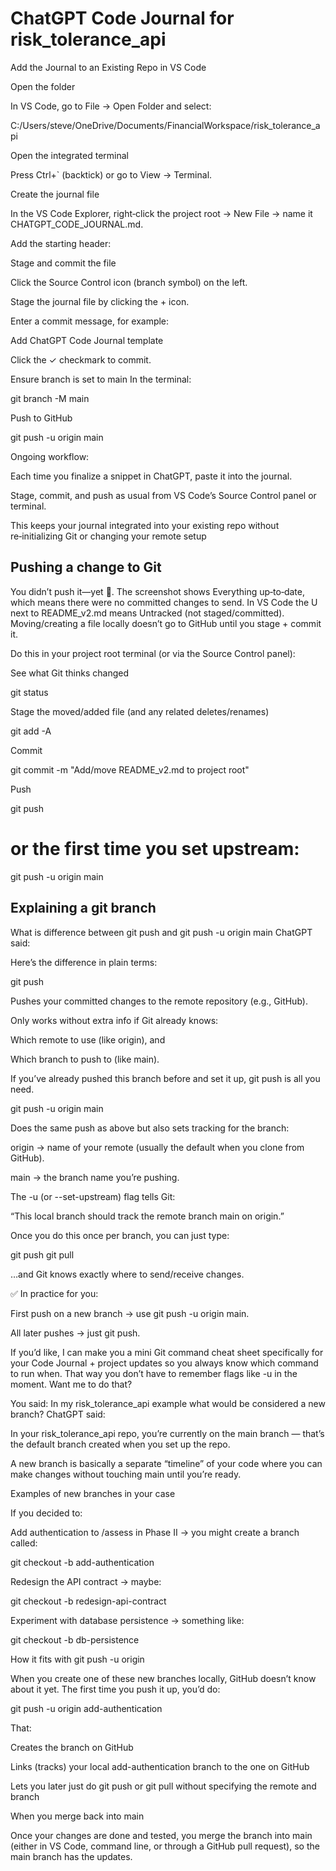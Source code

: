 # ChatGPT Code Journal for risk_tolerance_api
Add the Journal to an Existing Repo in VS Code

Open the folder

In VS Code, go to File → Open Folder and select:

C:/Users/steve/OneDrive/Documents/FinancialWorkspace/risk_tolerance_api

Open the integrated terminal

Press Ctrl+` (backtick) or go to View → Terminal.

Create the journal file

In the VS Code Explorer, right‑click the project root → New File → name it CHATGPT_CODE_JOURNAL.md.

Add the starting header:


Stage and commit the file

Click the Source Control icon (branch symbol) on the left.

Stage the journal file by clicking the + icon.

Enter a commit message, for example:

Add ChatGPT Code Journal template

Click the ✓ checkmark to commit.

Ensure branch is set to main
In the terminal:

git branch -M main

Push to GitHub

git push -u origin main

Ongoing workflow:

Each time you finalize a snippet in ChatGPT, paste it into the journal.

Stage, commit, and push as usual from VS Code’s Source Control panel or terminal.

This keeps your journal integrated into your existing repo without re‑initializing Git or changing your remote setup
## Pushing a change to Git
You didn’t push it—yet 🙂. The screenshot shows Everything up‑to‑date, which means there were no committed changes to send. In VS Code the U next to README_v2.md means Untracked (not staged/committed). Moving/creating a file locally doesn’t go to GitHub until you stage + commit it.

Do this in your project root terminal (or via the Source Control panel):

See what Git thinks changed

git status

Stage the moved/added file (and any related deletes/renames)

git add -A

Commit

git commit -m "Add/move README_v2.md to project root"

Push

git push
# or the first time you set upstream:
git push -u origin main

## Explaining a git branch
What is difference between git push and git push -u origin main
ChatGPT said:

Here’s the difference in plain terms:

git push

Pushes your committed changes to the remote repository (e.g., GitHub).

Only works without extra info if Git already knows:

Which remote to use (like origin), and

Which branch to push to (like main).

If you’ve already pushed this branch before and set it up, git push is all you need.

git push -u origin main

Does the same push as above but also sets tracking for the branch:

origin → name of your remote (usually the default when you clone from GitHub).

main → the branch name you’re pushing.

The -u (or --set-upstream) flag tells Git:

“This local branch should track the remote branch main on origin.”

Once you do this once per branch, you can just type:

git push
git pull


…and Git knows exactly where to send/receive changes.

✅ In practice for you:

First push on a new branch → use git push -u origin main.

All later pushes → just git push.

If you’d like, I can make you a mini Git command cheat sheet specifically for your Code Journal + project updates so you always know which command to run when. That way you don’t have to remember flags like -u in the moment. Want me to do that?

You said:
In my risk_tolerance_api example what would be considered a new branch?
ChatGPT said:

In your risk_tolerance_api repo, you’re currently on the main branch — that’s the default branch created when you set up the repo.

A new branch is basically a separate “timeline” of your code where you can make changes without touching main until you’re ready.

Examples of new branches in your case

If you decided to:

Add authentication to /assess in Phase II
→ you might create a branch called:

git checkout -b add-authentication


Redesign the API contract
→ maybe:

git checkout -b redesign-api-contract


Experiment with database persistence
→ something like:

git checkout -b db-persistence

How it fits with git push -u origin <branch>

When you create one of these new branches locally, GitHub doesn’t know about it yet.
The first time you push it up, you’d do:

git push -u origin add-authentication


That:

Creates the branch on GitHub

Links (tracks) your local add-authentication branch to the one on GitHub

Lets you later just do git push or git pull without specifying the remote and branch

When you merge back into main

Once your changes are done and tested, you merge the branch into main (either in VS Code, command line, or through a GitHub pull request), so the main branch has the updates.